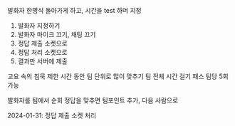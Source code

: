 발화자 한명식 돌아가게 하고, 시간을 test 하며 지정

1. 발화자 지정하기
2. 발화자 마이크 끄기, 채팅 끄기
3. 정답 제출 소켓으로
4. 정답 처리 소켓으로
5. 결과만 서버에 제출

고요 속의 침묵
제한 시간 동안 팀 단위로 많이 맞추기
팀 전체 시간 걸기
패스 팀당 5회 가능

발화자를 팀에서 순회
정답을 맞추면 팀포인트 추가, 다음 사람으로

2024-01-31: 정답 제출 소켓 처리
